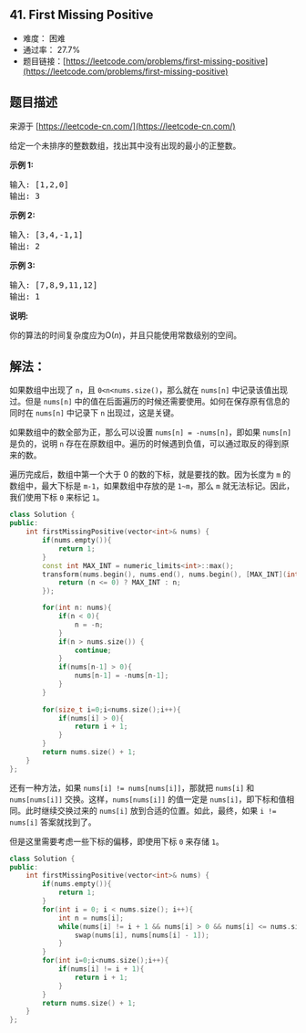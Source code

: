 ## 41. First Missing Positive

- 难度： 困难
- 通过率： 27.7%
- 题目链接：[https://leetcode.com/problems/first-missing-positive](https://leetcode.com/problems/first-missing-positive)


## 题目描述

来源于 [https://leetcode-cn.com/](https://leetcode-cn.com/)

<p>给定一个未排序的整数数组，找出其中没有出现的最小的正整数。</p>

<p><strong>示例&nbsp;1:</strong></p>

<pre>输入: [1,2,0]
输出: 3
</pre>

<p><strong>示例&nbsp;2:</strong></p>

<pre>输入: [3,4,-1,1]
输出: 2
</pre>

<p><strong>示例&nbsp;3:</strong></p>

<pre>输入: [7,8,9,11,12]
输出: 1
</pre>

<p><strong>说明:</strong></p>

<p>你的算法的时间复杂度应为O(<em>n</em>)，并且只能使用常数级别的空间。</p>


## 解法：

如果数组中出现了 `n`，且 `0<n<nums.size()`，那么就在 `nums[n]` 中记录该值出现过。但是 `nums[n]` 中的值在后面遍历的时候还需要使用。如何在保存原有信息的同时在 `nums[n]` 中记录下 `n` 出现过，这是关键。

如果数组中的数全部为正，那么可以设置 `nums[n] = -nums[n]`，即如果 `nums[n]` 是负的，说明 `n` 存在在原数组中。遍历的时候遇到负值，可以通过取反的得到原来的数。

遍历完成后，数组中第一个大于 0 的数的下标，就是要找的数。因为长度为 `m` 的数组中，最大下标是 `m-1`，如果数组中存放的是 `1~m`，那么 `m` 就无法标记。因此，我们使用下标 `0` 来标记 `1`。 

```c++
class Solution {
public:
    int firstMissingPositive(vector<int>& nums) {
        if(nums.empty()){
            return 1;
        }
        const int MAX_INT = numeric_limits<int>::max();
        transform(nums.begin(), nums.end(), nums.begin(), [MAX_INT](int n){
            return (n <= 0) ? MAX_INT : n;
        });

        for(int n: nums){
            if(n < 0){
                n = -n;
            }
            if(n > nums.size()) {
                continue;
            }
            if(nums[n-1] > 0){
                nums[n-1] = -nums[n-1];
            }
        }
        
        for(size_t i=0;i<nums.size();i++){
            if(nums[i] > 0){
                return i + 1;
            }
        }
        return nums.size() + 1;
    }
};
```

还有一种方法，如果 `nums[i] != nums[nums[i]]`，那就把 `nums[i]` 和 `nums[nums[i]]` 交换。这样，`nums[nums[i]]` 的值一定是 `nums[i]`，即下标和值相同。此时继续交换过来的 `nums[i]` 放到合适的位置。如此，最终，如果 `i != nums[i]` 答案就找到了。 

但是这里需要考虑一些下标的偏移，即使用下标 `0` 来存储 `1`。


```c++
class Solution {
public:
    int firstMissingPositive(vector<int>& nums) {
        if(nums.empty()){
            return 1;
        }
        for(int i = 0; i < nums.size(); i++){
            int n = nums[i];
            while(nums[i] != i + 1 && nums[i] > 0 && nums[i] <= nums.size() && nums[i] != nums[nums[i] - 1]){
                swap(nums[i], nums[nums[i] - 1]);
            }
        }
        for(int i=0;i<nums.size();i++){
            if(nums[i] != i + 1){
                return i + 1;
            }
        }
        return nums.size() + 1;
    }
};
```